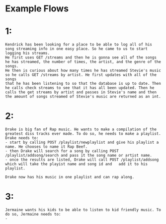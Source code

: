 # Example Flows

# 1:
    Kendrick has been looking for a place to be able to log all of his song streaming info in one easy place. So he came to us to start logging his streams. 
    He first uses GET /streams and then he is gonna see all of the songs he has streamed, the number of times, the artist, and the genre of the songs.
    He then is curious about how many times he has streamed Stevie's music so he calls GET /streams by artist. He first updates with all of the songs
    that he has been listening to so that the database is up to date. Then he calls check streams to see that it has all been updated. Then he calls the get streams by artist and passes in Stevie's name and then the amount of songs streamed of Stevie's music are returned as an int.

# 2:
    Drake is big fan of Rap music. He wants to make a compilation of the greatest diss tracks ever made. To do so, he needs to make a playlist. Drake needs to:
    - start by calling POST /playlist/newplaylist and give his playlist a name. He chooses to name it Rap Beef.
    - then Drake will search for a song by calling POST /playlist/addsong/search and pass it the song name or artist name.
    - once the results are listed, Drake will call POST /playlist/addsong which will take the playist name and song id and   add it to his playlist.

    Drake now has his music in one playlist and can rap along.

# 3:
    Jermaine wants his kids to be able to listen to kid friendly music. To do so, Jermaine needs to:
    - 